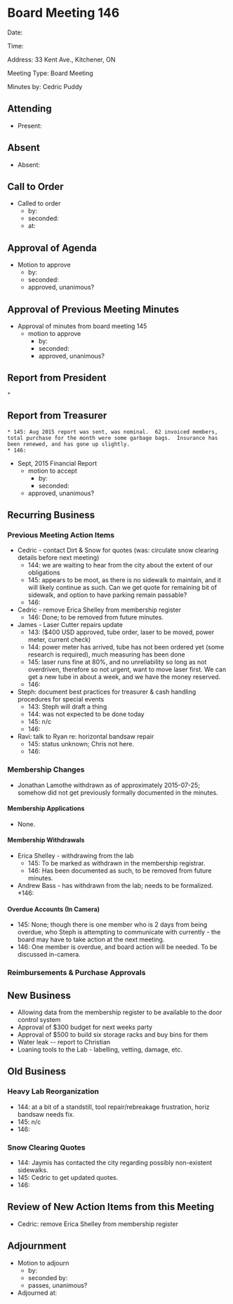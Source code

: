 # Board Meeting 146

Date: 

Time:

Address: 33 Kent Ave., Kitchener, ON

Meeting Type: Board Meeting

Minutes by:  Cedric Puddy

## Attending 
* Present:

## Absent 
* Absent:


## Call to Order
* Called to order
    * by: 
    * seconded: 
    * at:

## Approval of Agenda
* Motion to approve
    * by: 
    * seconded: 
    * approved, unanimous?

## Approval of Previous Meeting Minutes
* Approval of minutes from board meeting 145
    * motion to approve
        * by: 
        * seconded: 
        * approved, unanimous?
        
## Report from President
	* 

## Report from Treasurer
	* 145: Aug 2015 report was sent, was nominal.  62 invoiced members, total purchase for the month were some garbage bags.  Insurance has been renewed, and has gone up slightly.
	* 146: 

* Sept, 2015 Financial Report
    * motion to accept
        * by: 
        * seconded: 
	* approved, unanimous?
        
## Recurring Business

### Previous Meeting Action Items
* Cedric - contact Dirt & Snow for quotes (was: circulate snow clearing details before next meeting)
	* 144: we are waiting to hear from the city about the extent of our obligations
	* 145: appears to be moot, as there is no sidewalk to maintain, and it will likely continue as such.  Can we get quote for remaining bit of sidewalk, and option to have parking remain passable?
	* 146: 
* Cedric - remove Erica Shelley from membership register
	* 146: Done; to be removed from future minutes.
* James - Laser Cutter repairs update 
	* 143: ($400 USD approved, tube order, laser to be moved, power meter, current check)
	* 144: power meter has arrived, tube has not been ordered yet (some research is required), much measuring has been done
	* 145: laser runs fine at 80%, and no unreliability so long as not overdriven, therefore so not urgent, want to move laser first.  We can get a new tube in about a week, and we have the money reserved.
	* 146:
* Steph: document best practices for treasurer & cash handling procedures for special events 
	* 143: Steph will draft a thing
	* 144: was not expected to be done today
	* 145: n/c
	* 146: 
* Ravi: talk to Ryan re: horizontal bandsaw repair
	* 145: status unknown; Chris not here.
	* 146:

### Membership Changes
* Jonathan Lamothe withdrawn as of approximately 2015-07-25; somehow did not get previously formally documented in the minutes.

#### Membership Applications
* None.

#### Membership Withdrawals
* Erica Shelley - withdrawing from the lab
	* 145: To be marked as withdrawn in the membership registrar.
	* 146: Has been documented as such, to be removed from future minutes.
* Andrew Bass - has withdrawn from the lab; needs to be formalized.
	*146:

#### Overdue Accounts (In Camera)
* 145: None; though there is one member who is 2 days from being overdue, who Steph is attempting to communicate with currently - the board may have to take action at the next meeting.
* 146: One member is overdue, and board action will be needed.  To be discussed in-camera.

### Reimbursements & Purchase Approvals

## New Business
* Allowing data from the membership register to be available to the door
control system
* Approval of $300 budget for next weeks party
* Approval of $500 to build six storage racks and buy bins for them
* Water leak -- report to Christian
* Loaning tools to the Lab - labelling, vetting, damage, etc.

## Old Business

### Heavy Lab Reorganization
* 144: at a bit of a standstill, tool repair/rebreakage frustration, horiz bandsaw needs fix.
* 145: n/c
* 146: 

### Snow Clearing Quotes
* 144: Jaymis has contacted the city regarding possibly non-existent sidewalks.
* 145: Cedric to get updated quotes.
* 146: 

## Review of New Action Items from this Meeting
* Cedric: remove Erica Shelley from membership register

## Adjournment
* Motion to adjourn
    * by: 
    * seconded by: 
    * passes, unanimous?
* Adjourned at:
